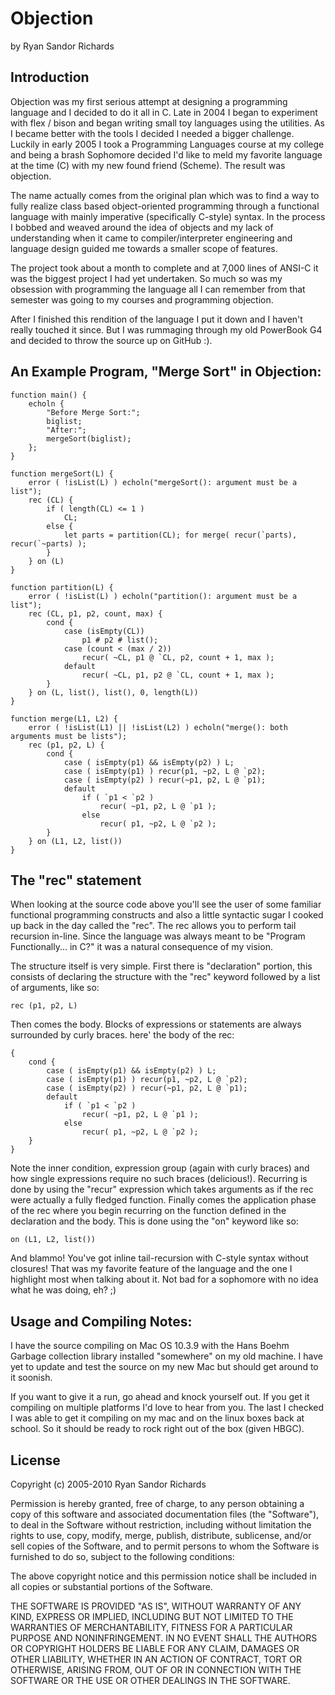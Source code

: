 Objection
================================================================================
by Ryan Sandor Richards


Introduction
--------------------------------------------------------------------------------

Objection was my first serious attempt at designing a programming language and
I decided to do it all in C. Late in 2004 I began to experiment with flex /
bison and began writing small toy languages using the utilities. As I became
better with the tools I decided I needed a bigger challenge. Luckily in early
2005 I took a Programming Languages course at my college and being a brash 
Sophomore decided I'd like to meld my favorite language at the time (C) with 
my new found friend (Scheme). The result was objection.

The name actually comes from the original plan which was to find a way to 
fully realize class based object-oriented programming through a functional
language with mainly imperative (specifically C-style) syntax. In the process
I bobbed and weaved around the idea of objects and my lack of understanding
when it came to compiler/interpreter engineering and language design guided
me towards a smaller scope of features.

The project took about a month to complete and at 7,000 lines of ANSI-C it was
the biggest project I had yet undertaken. So much so was my obsession with
programming the language all I can remember from that semester was going to
my courses and programming objection.

After I finished this rendition of the language I put it down and I haven't
really touched it since. But I was rummaging through my old PowerBook G4 and
decided to throw the source up on GitHub :).

An Example Program, "Merge Sort" in Objection:
--------------------------------------------------------------------------------

	function main() {
		echoln {
			"Before Merge Sort:";
			biglist;
			"After:";
			mergeSort(biglist);
		};
	}

	function mergeSort(L) {
		error ( !isList(L) ) echoln("mergeSort(): argument must be a list");
		rec (CL) {
			if ( length(CL) <= 1 )
				CL;
			else {
				let parts = partition(CL); for merge( recur(`parts), recur(`~parts) );
			}
		} on (L)
	}

	function partition(L) {
		error ( !isList(L) ) echoln("partition(): argument must be a list");
		rec (CL, p1, p2, count, max) {
			cond {
				case (isEmpty(CL))
					p1 # p2 # list();
				case (count < (max / 2))
					recur( ~CL, p1 @ `CL, p2, count + 1, max );
				default
					recur( ~CL, p1, p2 @ `CL, count + 1, max );
			}
		} on (L, list(), list(), 0, length(L))
	}

	function merge(L1, L2) {
		error ( !isList(L1) || !isList(L2) ) echoln("merge(): both arguments must be lists");
		rec (p1, p2, L) {
			cond {
				case ( isEmpty(p1) && isEmpty(p2) ) L;
				case ( isEmpty(p1) ) recur(p1, ~p2, L @ `p2);
				case ( isEmpty(p2) ) recur(~p1, p2, L @ `p1);
				default
					if ( `p1 < `p2 )
						recur( ~p1, p2, L @ `p1 );
					else
						recur( p1, ~p2, L @ `p2 );
			}
		} on (L1, L2, list())
	}

The "rec" statement
--------------------------------------------------------------------------------

When looking at the source code above you'll see the user of some familiar
functional programming constructs and also a little syntactic sugar I cooked up 
back in the day called the "rec". The rec allows you to perform tail recursion 
in-line. Since the language was always meant to be "Program Functionally... 
in C?" it was a natural consequence of my vision.

The structure itself is very simple. First there is "declaration" portion,
this consists of declaring the structure with the "rec" keyword followed
by a list of arguments, like so:

	rec (p1, p2, L) 

Then comes the body. Blocks of expressions or statements are always surrounded
by curly braces. here' the body of the rec:
	
	{
		cond {
			case ( isEmpty(p1) && isEmpty(p2) ) L;
			case ( isEmpty(p1) ) recur(p1, ~p2, L @ `p2);
			case ( isEmpty(p2) ) recur(~p1, p2, L @ `p1);
			default
				if ( `p1 < `p2 )
					recur( ~p1, p2, L @ `p1 );
				else
					recur( p1, ~p2, L @ `p2 );
		}
	} 

Note the inner condition, expression group (again with curly braces) and how
single expressions require no such braces (delicious!). Recurring is done by
using the "recur" expression which takes arguments as if the rec were actually
a fully fledged function. Finally comes the application phase of the rec where 
you begin recurring on the function defined in the declaration and the body.
This is done using the "on" keyword like so:
	
	on (L1, L2, list())

And blammo! You've got inline tail-recursion with C-style syntax without 
closures! That was my favorite feature of the language and the one I highlight 
most when talking about it. Not bad for a sophomore with no idea what he was 
doing, eh? ;)

Usage and Compiling Notes:
--------------------------------------------------------------------------------

I have the source compiling on Mac OS 10.3.9 with the Hans Boehm Garbage
collection library installed "somewhere" on my old machine. I have yet to 
update and test the source on my new Mac but should get around to it soonish.

If you want to give it a run, go ahead and knock yourself out. If you get it
compiling on multiple platforms I'd love to hear from you. The last I checked
I was able to get it compiling on my mac and on the linux boxes back at
school. So it should be ready to rock right out of the box (given HBGC).

License
--------------------------------------------------------------------------------

Copyright (c) 2005-2010 Ryan Sandor Richards

Permission is hereby granted, free of charge, to any person
obtaining a copy of this software and associated documentation
files (the "Software"), to deal in the Software without
restriction, including without limitation the rights to use,
copy, modify, merge, publish, distribute, sublicense, and/or sell
copies of the Software, and to permit persons to whom the
Software is furnished to do so, subject to the following
conditions:

The above copyright notice and this permission notice shall be
included in all copies or substantial portions of the Software.

THE SOFTWARE IS PROVIDED "AS IS", WITHOUT WARRANTY OF ANY KIND,
EXPRESS OR IMPLIED, INCLUDING BUT NOT LIMITED TO THE WARRANTIES
OF MERCHANTABILITY, FITNESS FOR A PARTICULAR PURPOSE AND
NONINFRINGEMENT. IN NO EVENT SHALL THE AUTHORS OR COPYRIGHT
HOLDERS BE LIABLE FOR ANY CLAIM, DAMAGES OR OTHER LIABILITY,
WHETHER IN AN ACTION OF CONTRACT, TORT OR OTHERWISE, ARISING
FROM, OUT OF OR IN CONNECTION WITH THE SOFTWARE OR THE USE OR
OTHER DEALINGS IN THE SOFTWARE.


